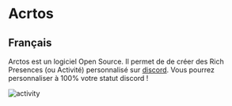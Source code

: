 # Acrtos
## Français
Arctos est un logiciel Open Source. Il permet de de créer des Rich Presences (ou Activité) personnalisé sur [discord](https://discord.com/). Vous pourrez personnaliser à 100% votre statut discord !


![activity](https://user-images.githubusercontent.com/96929601/148813699-3de22608-ede7-4833-9999-07da1bd5f408.png)
